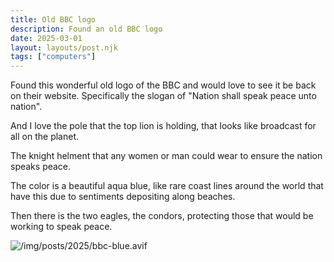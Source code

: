 ```yaml
---
title: Old BBC logo
description: Found an old BBC logo
date: 2025-03-01
layout: layouts/post.njk
tags: ["computers"]
---
```


Found this wonderful old logo of the BBC and would love to see it be back on their website. Specifically the slogan of "Nation shall speak peace unto nation".

And I love the pole that the top lion is holding, that looks like broadcast for all on the planet. 

The knight helment that any women or man could wear to ensure the nation speaks peace.

The color is a beautiful aqua blue, like rare coast lines around the world that have this due to sentiments depositing along beaches.

Then there is the two eagles, the condors, protecting those that would be working to speak peace.

![/img/posts/2025/bbc-blue.avif](/img/posts/2025/bbc-blue.avif)
